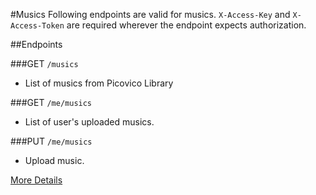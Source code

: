 #Musics
Following endpoints are valid for musics. `X-Access-Key` and `X-Access-Token` are required wherever the endpoint expects 
authorization. 

##Endpoints

###GET `/musics`
* List of musics from Picovico Library

###GET `/me/musics`
* List of user's uploaded musics.

###PUT `/me/musics`
* Upload music.

[More Details](details.md)